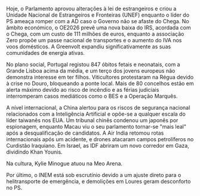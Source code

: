 Hoje, o Parlamento aprovou alterações à lei de estrangeiros e criou a Unidade Nacional de Estrangeiros e Fronteiras (UNEF) enquanto o líder do PS ameaça romper com a AD caso o Governo não se afaste do Chega. No âmbito económico, o OE2026 prevê uma nova baixa do IRS, acordada com o Chega, com um custo de 111 milhões de euros, enquanto a associação Zero propõe um passe nacional de transportes e o aumento do IVA nos voos domésticos. A Greenvolt expandiu significativamente as suas comunidades de energia ativas.

No plano social, Portugal registou 847 óbitos fetais e neonatais, com a Grande Lisboa acima da média, e um terço dos jovens europeus não demonstra interesse em ter filhos. Viticultores protestaram na Régua devido à crise no Douro, bloqueando a ponte local. Mais de 80 concelhos estão em alerta máximo devido ao risco de incêndio e as férias judiciais interromperam casos mediáticos como o BES e a Operação Marquês.

A nível internacional, a China alertou para os riscos de segurança nacional relacionados com a Inteligência Artificial e opõe-se a qualquer escala do líder taiwanês nos EUA. Um tribunal chinês condenou um japonês por espionagem, enquanto Macau viu o seu parlamento tornar-se "mais leal" após a desqualificação de candidatos. A Air India retomou rotas internacionais após um acidente, e drones atacaram campos petrolíferos no Curdistão Iraquiano. Em Israel, as IDF abriram um novo corredor em Gaza, dividindo Khan Younis.

Na cultura, Kylie Minogue atuou na Meo Arena.

Por último, o INEM está sob escrutínio devido a um ajuste direto para o helitransporte de emergência, e demolições em Loures geram desconforto no PS.